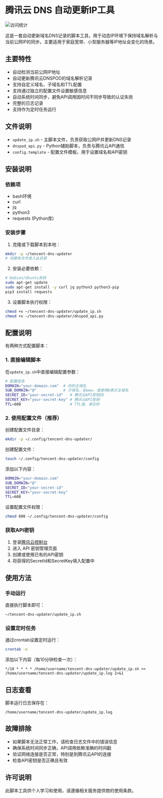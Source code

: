 # 腾讯云 DNS 自动更新IP工具

![访问统计](https://visitor-badge.laobi.icu/badge?page_id=Decem-Y.tencent-dns-updater)

这是一套自动更新域名DNS记录的脚本工具，用于动态IP环境下保持域名解析与当前公网IP的同步。主要适用于家庭宽带、小型服务器等IP地址会变化的场景。

## 主要特性

- 自动检测当前公网IP地址
- 自动更新腾讯云DNSPOD的域名解析记录
- 支持自定义域名、子域名和TTL配置
- 支持通过独立的配置文件设置敏感信息
- 自动系统时间同步，避免API调用因时间不同步导致的认证失败
- 完整的日志记录
- 支持作为定时任务运行

## 文件说明

- `update_ip.sh` - 主脚本文件，负责获取公网IP并更新DNS记录
- `dnspod_api.py` - Python辅助脚本，负责与腾讯云API通信
- `config.template` - 配置文件模板，用于设置域名和API密钥

## 安装说明

### 依赖项

- bash环境
- curl
- jq
- python3
- requests (Python库)

### 安装步骤

1. 克隆或下载脚本到本地：

```bash
mkdir -p ~/tencent-dns-updater
# 将脚本文件放入此目录
```

2. 安装必要依赖：

```bash
# Debian/Ubuntu系统
sudo apt-get update
sudo apt-get install -y curl jq python3 python3-pip
pip3 install requests
```

3. 设置脚本执行权限：

```bash
chmod +x ~/tencent-dns-updater/update_ip.sh
chmod +x ~/tencent-dns-updater/dnspod_api.py
```

## 配置说明

有两种方式配置脚本：

### 1. 直接编辑脚本

在`update_ip.sh`中直接编辑配置参数：

```bash
# 配置信息
DOMAIN="your-domain.com"  # 你的主域名
SUB_DOMAIN="@"            # 子域名，如www，或使用@表示主域名
SECRET_ID="your-secret-id"   # 腾讯云API密钥ID
SECRET_KEY="your-secret-key" # 腾讯云API密钥
TTL=600                      # TTL值，单位秒
```

### 2. 使用配置文件（推荐）

创建配置文件目录：

```bash
mkdir -p ~/.config/tencent-dns-updater/
```

创建配置文件：

```bash
touch ~/.config/tencent-dns-updater/config
```

添加以下内容：

```bash
DOMAIN="your-domain.com"
SUB_DOMAIN="@"
SECRET_ID="your-secret-id"
SECRET_KEY="your-secret-key"
TTL=600
```

设置配置文件权限：

```bash
chmod 600 ~/.config/tencent-dns-updater/config
```

### 获取API密钥

1. 登录[腾讯云控制台](https://console.cloud.tencent.com/)
2. 进入 API 密钥管理页面
3. 创建或使用已有的API密钥
4. 将获得的SecretId和SecretKey填入配置中

## 使用方法

### 手动运行

直接执行脚本即可：

```bash
~/tencent-dns-updater/update_ip.sh
```

### 设置定时任务

通过crontab设置定时运行：

```bash
crontab -e
```

添加以下内容（每10分钟检查一次）：

```
*/10 * * * * /home/username/tencent-dns-updater/update_ip.sh >> /home/username/tencent-dns-updater/update_ip.log 2>&1
```

## 日志查看

脚本运行日志保存在：

```
/home/username/tencent-dns-updater/update_ip.log
```


## 故障排除

- 如果脚本无法正常工作，请检查日志文件中的错误信息
- 确保系统时间同步正确，API调用依赖准确的时间戳
- 验证网络连接是否正常，特别是到腾讯云API的连接
- 检查API密钥是否正确且有效

## 许可说明

此脚本工具供个人学习和使用，请遵循相关服务提供商的使用条款。
